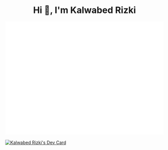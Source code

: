 <h1 align="center">Hi 👋, I'm Kalwabed Rizki</h1>




<img src="https://github.com/kalwabed/kalwabed/blob/master/github-metrics.svg"/>
  
<a href="https://app.daily.dev/kalwabed"><img src="https://api.daily.dev/devcards/00453e0923b0417595ed2ff8ed254808.png?r=mgo" width="400" alt="Kalwabed Rizki's Dev Card"/></a>
